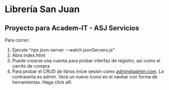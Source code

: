 # Librería San Juan

## Proyecto para Academ-IT - ASJ Servicios

Para correr:

1. Ejecute "npx json-server --watch jsonServers.js"
2. Abra index.html
3. Puede crearse una cuenta para probar interfaz de registro, así como el carrito de compra
4. Para probar el CRUD de libros inicie sesión como admin@admin.com. La contraseña es admin. Verá un nuevo ícono en el navbar con forma de herramientas. Haga click allí
